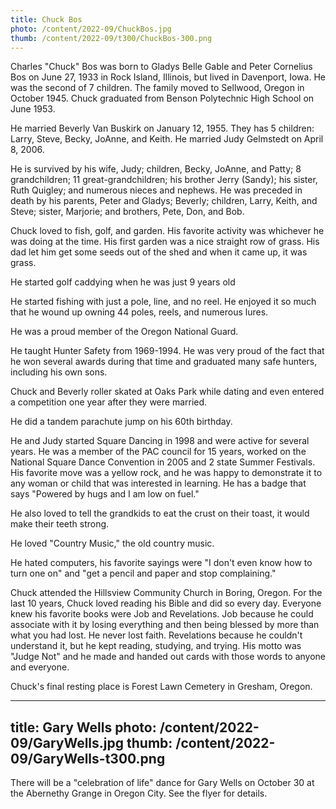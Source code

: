 ```yaml
---
title: Chuck Bos
photo: /content/2022-09/ChuckBos.jpg
thumb: /content/2022-09/t300/ChuckBos-300.png
---
```

Charles "Chuck" Bos was born to Gladys Belle Gable and Peter Cornelius Bos on June 27, 1933 in Rock Island, Illinois, but lived in Davenport, Iowa. He was the second of 7 children.  The family moved to Sellwood, Oregon in October 1945.  Chuck graduated from Benson Polytechnic High School on June 1953.

He married Beverly Van Buskirk on January 12, 1955. They has 5 children: Larry, Steve, Becky, JoAnne, and Keith.  He married Judy Gelmstedt on April 8, 2006.

He is survived by his wife, Judy; children, Becky, JoAnne, and Patty; 8 grandchildren; 11 great-grandchildren; his brother Jerry (Sandy); his sister, Ruth Quigley; and numerous nieces and nephews.  He was preceded in death by his parents, Peter and Gladys; Beverly; children, Larry, Keith, and Steve; sister, Marjorie; and brothers, Pete, Don, and Bob.

Chuck loved to fish, golf, and garden. His favorite activity was whichever he was doing at the time.  His first garden was a nice straight row of grass. His dad let him get some seeds out of the shed and when it came up, it was grass.

He started golf caddying when he was just 9 years old

He started fishing with just a pole, line, and no reel. He enjoyed it so much that he wound up owning 44 poles, reels, and numerous lures.

He was a proud member of the Oregon National Guard.

He taught Hunter Safety from 1969-1994. He was very proud of the fact that he won several awards during that time and graduated many safe hunters, including his own sons.

Chuck and Beverly roller skated at Oaks Park while dating and even entered a competition one year after they were married.

He did a tandem parachute jump on his 60th birthday.

He and Judy started Square Dancing in 1998 and were active for several years. He was a member of the PAC council for 15 years, worked on the National Square Dance Convention in 2005 and 2 state Summer Festivals.  His favorite move was a yellow rock, and he was happy to demonstrate it to any woman or child that was interested in learning. He has a badge that says "Powered by hugs and I am low on fuel."

He also loved to tell the grandkids to eat the crust on their toast, it would make their teeth strong.

He loved "Country Music," the old country music.

He hated computers, his favorite sayings were "I don't even know how to turn one on" and "get a pencil and paper and stop complaining."

Chuck attended the Hillsview Community Church in Boring, Oregon. For the last 10 years, Chuck loved reading his Bible and did so every day. Everyone knew his favorite books were Job and Revelations. Job because he could associate with it by losing everything and then being blessed by more than what you had lost. He never lost faith. Revelations because he couldn't understand it, but he kept reading, studying, and trying. His motto was "Judge Not" and he made and handed out cards with those words to anyone and everyone.

Chuck's final resting place is Forest Lawn Cemetery in Gresham, Oregon.
            
            
            
---
title: Gary Wells
photo: /content/2022-09/GaryWells.jpg
thumb: /content/2022-09/GaryWells-t300.png
---
There will be a "celebration of life" dance for Gary Wells on October 30 at the Abernethy Grange in Oregon City.  See the flyer for details.
